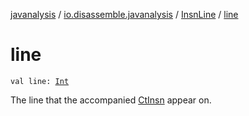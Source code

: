 [javanalysis](../../index.md) / [io.disassemble.javanalysis](../index.md) / [InsnLine](index.md) / [line](./line.md)

# line

`val line: `[`Int`](https://kotlinlang.org/api/latest/jvm/stdlib/kotlin/-int/index.html)

The line that the accompanied [CtInsn](../../io.disassemble.javanalysis.insn/-ct-insn/index.md) appear on.

